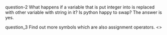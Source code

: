 question-2 What happens if a variable that is put integer into is replaced with other variable with string in it? Is python happy to swap?
The answer is yes.

question_3 
Find out more symbols which are also assignment operators.
<>